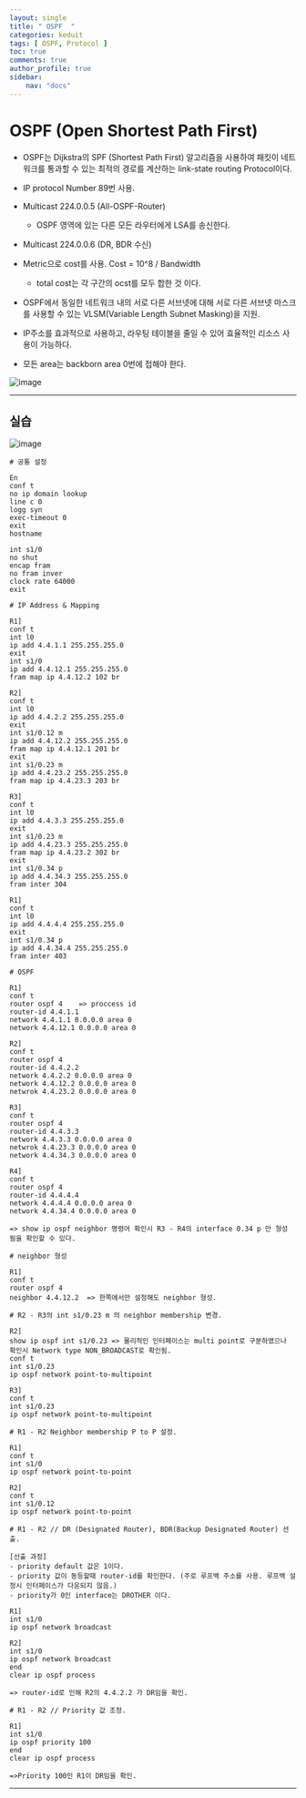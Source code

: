 ```yaml
---
layout: single
title: " OSPF  "
categories: keduit
tags: [ OSPF, Protocol ]
toc: true 
comments: true
author_profile: true
sidebar:
    nav: "docs"
---
```


# OSPF (Open Shortest Path First)

* OSPF는 Dijkstra의 SPF (Shortest Path First) 알고리즘을 사용하여 패킷이 네트워크를 통과할 수 있는 최적의 경로를 계산하는 link-state routing Protocol이다.

* IP protocol Number 89번 사용.

* Multicast 224.0.0.5 (All-OSPF-Router)
    * OSPF 영역에 있는 다른 모든 라우터에게 LSA를 송신한다.   

* Multicast 224.0.0.6 (DR, BDR 수신)

* Metric으로 cost를 사용. Cost = 10^8 / Bandwidth
    * total cost는 각 구간의 ocst를 모두 합한 것 이다.


* OSPF에서 동일한 네트워크 내의 서로 다른 서브넷에 대해 서로 다른 서브넷 마스크를 사용할 수 있는 VLSM(Variable Length Subnet Masking)을 지원.

* IP주소를 효과적으로 사용하고, 라우팅 테이블을 줄일 수 있어 효율적인 리소스 사용이 가능하다.

* 모든 area는 backborn area 0번에 접해야 한다.


![image](https://user-images.githubusercontent.com/128279031/229802887-5a52ab97-8a5a-48fb-91dc-24880235ea0d.png)

---

## 실습

![image](https://user-images.githubusercontent.com/128279031/229815795-ce5313e6-f943-4bb1-859f-927afb446786.png)

```
# 공통 설정

En
conf t
no ip domain lookup
line c 0
logg syn
exec-timeout 0
exit
hostname 

int s1/0
no shut
encap fram
no fram inver
clock rate 64000
exit
```

```
# IP Address & Mapping 

R1]
conf t
int l0
ip add 4.4.1.1 255.255.255.0
exit
int s1/0
ip add 4.4.12.1 255.255.255.0
fram map ip 4.4.12.2 102 br

R2]
conf t
int l0
ip add 4.4.2.2 255.255.255.0
exit
int s1/0.12 m
ip add 4.4.12.2 255.255.255.0
fram map ip 4.4.12.1 201 br
exit
int s1/0.23 m
ip add 4.4.23.2 255.255.255.0
fram map ip 4.4.23.3 203 br

R3]
conf t
int l0
ip add 4.4.3.3 255.255.255.0
exit
int s1/0.23 m
ip add 4.4.23.3 255.255.255.0
fram map ip 4.4.23.2 302 br
exit
int s1/0.34 p
ip add 4.4.34.3 255.255.255.0
fram inter 304

R1]
conf t
int l0
ip add 4.4.4.4 255.255.255.0
exit
int s1/0.34 p
ip add 4.4.34.4 255.255.255.0
fram inter 403
```

```
# OSPF

R1]
conf t
router ospf 4    => proccess id
router-id 4.4.1.1 
network 4.4.1.1 0.0.0.0 area 0
network 4.4.12.1 0.0.0.0 area 0

R2]
conf t
router ospf 4
router-id 4.4.2.2
network 4.4.2.2 0.0.0.0 area 0
network 4.4.12.2 0.0.0.0 area 0
netwrok 4.4.23.2 0.0.0.0 area 0

R3]
conf t
router ospf 4
router-id 4.4.3.3
network 4.4.3.3 0.0.0.0 area 0
netwrok 4.4.23.3 0.0.0.0 area 0
network 4.4.34.3 0.0.0.0 area 0

R4]
conf t
router ospf 4
router-id 4.4.4.4
network 4.4.4.4 0.0.0.0 area 0
network 4.4.34.4 0.0.0.0 area 0

=> show ip ospf neighbor 명령어 확인시 R3 - R4의 interface 0.34 p 만 형성 됨을 확인할 수 있다.
```

```
# neighbor 형성

R1]
conf t
router ospf 4
neighbor 4.4.12.2  => 한쪽에서만 설정해도 neighbor 형성.
```

```
# R2 - R3의 int s1/0.23 m 의 neighbor membership 변경.

R2]
show ip ospf int s1/0.23 => 물리적인 인터페이스는 multi point로 구분하였으나 확인시 Network type NON_BROADCAST로 확인됨.
conf t
int s1/0.23
ip ospf network point-to-multipoint

R3]
conf t
int s1/0.23
ip ospf network point-to-multipoint
```

```
# R1 - R2 Neighbor membership P to P 설정.

R1]
conf t
int s1/0
ip ospf network point-to-point

R2]
conf t
int s1/0.12
ip ospf network point-to-point
```

```
# R1 - R2 // DR (Designated Router), BDR(Backup Designated Router) 선출.

[선출 과정]
- priority default 값은 1이다.
- priority 값이 동등할때 router-id를 확인한다. (주로 루프백 주소를 사용. 루프백 설정시 인터페이스가 다운되지 않음.)
- priority가 0인 interface는 DROTHER 이다.

R1]
int s1/0
ip ospf network broadcast

R2]
int s1/0
ip ospf network broadcast
end
clear ip ospf process

=> router-id로 인해 R2의 4.4.2.2 가 DR임을 확인.
```

```
# R1 - R2 // Priority 값 조정.

R1]
int s1/0
ip ospf priority 100
end
clear ip ospf process

=>Priority 100인 R1이 DR임을 확인.
```

---

